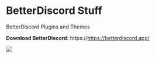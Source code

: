 # BetterDiscord Stuff
BetterDiscord Plugins and Themes

**Download BetterDiscord:** https://https://betterdiscord.app/

![](https://betterdiscord.app/resources/branding/logo_large.svg)
